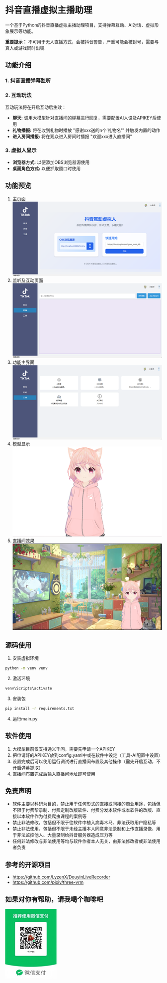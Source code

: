 # 抖音直播虚拟主播助理

一个基于Python的抖音直播虚拟主播助理项目，支持弹幕互动、AI对话、虚拟形象展示等功能。

**重要提示：** 不可用于无人直播方式，会被抖音警告，严重可能会被封号，需要与真人或游戏同时出镜

## 功能介绍

### 1. 抖音直播弹幕监听

### 2. 互动玩法
互动玩法将在开启互动后生效：

* **聊天:** 调用大模型针对直播间的弹幕进行回复，需要配置AI人设及APIKEY后使用
* **礼物播报:** 将在收到礼物时播放 "感谢xxx送的n个'礼物名'" 并触发内置的动作
* **进入房间播报:** 将在观众进入房间时播报 "欢迎xxx进入直播间"

### 3. 虚拟人显示

* **浏览器方式:** 以便添加OBS浏览器源使用
* **桌面角色方式:** 以便抓取窗口时使用

## 功能预览

1. 主页面
 ![主页面](https://raw.githubusercontent.com/MrsongJl/douyin_assistant/main/samples/主页面.png)
2. 监听及互动页面
 ![监听及互动页面](https://raw.githubusercontent.com/MrsongJl/douyin_assistant/main/samples/监听及互动页面.png)
3. 功能主界面
 ![功能主界面](https://raw.githubusercontent.com/MrsongJl/douyin_assistant/main/samples/功能主界面.png)
4. 模型显示
 ![模型显示](https://raw.githubusercontent.com/MrsongJl/douyin_assistant/main/samples/模型显示.png)
5. 直播间效果
 ![直播间效果](https://raw.githubusercontent.com/MrsongJl/douyin_assistant/main/samples/直播间效果.png)

## 源码使用

1. 安装虚拟环境
```bash
python -m venv venv
```

2. 激活环境
```bash
venv\Scripts\activate
```

3. 安装包
```bash
pip install -r requirements.txt
```

4. 运行main.py

## 软件使用

1. 大模型目前仅支持通义千问，需要先申请一个APIKEY
2. 把申请好的APIKEY放到config.yaml中或在软件中设定（工具-AI配置中设置）
3. 设置完成后可以使用运行调试进行直播间布置及其他操作（需先开启互动，不开启弹幕抓取）
4. 直播间布置完成后输入直播间地址即可使用

## 免责声明

* 软件主要以科研为目的，禁止用于任何形式的直接或间接的商业用途，包括但不限于付费帮录制、付费定制改版软件、付费分发本软件或本软件的改版、直接以本软件作为付费爬虫课程的案例等
* 禁止非法修改，包括但不限于往软件中植入病毒木马、非法获取用户隐私等
* 禁止非法使用，包括但不限于未经主播本人同意非法录制和上传直播录像、用于非法监控他人、大量录制给抖音服务器造成压力等
* 任何非法修改与非法使用等均与软件作者本人无关，由非法修改者或非法使用者负责

## 参考的开源项目

* https://github.com/LyzenX/DouyinLiveRecorder
* https://github.com/pixiv/three-vrm

## 如果对你有帮助，请我喝个咖啡吧
![二维码](https://raw.githubusercontent.com/MrsongJl/douyin_assistant/main/assets/imgs/250cd36005b82dbfbb1974957e7733a.jpg)
